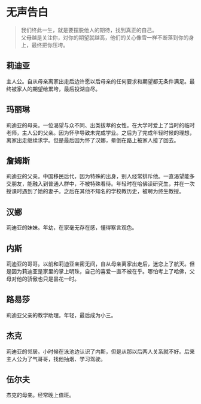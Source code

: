 # 无声告白
> 我们终此一生，就是要摆脱他人的期待，找到真正的自己。  
> 父母越是关注你，对你的期望就越高，他们的关心像雪一样不断落到你的身上，最终把你压垮。

## 莉迪亚
主人公。自从母亲离家出走后边许愿以后母亲的任何要求和期望都无条件满足。最终被家人的期望给累垮，最后投湖自尽。
## 玛丽琳
莉迪亚的母亲。一位渴望与众不同、出类拔萃的女性。在大学时爱上了当时的临时老师，主人公的父亲。因为怀孕导致未完成学业。之后为了完成年轻时候的理想，离家出走继续求学。但是最后因为怀了汉娜，晕倒在路上被家人接了回去。
## 詹姆斯
莉迪亚的父亲。中国移民后代，因为特殊的出身，别人经常排斥他。一直渴望能多交朋友，能融入到普通人群中，不被特殊看待。年轻时在哈佛读研究生，并在一次授课时遇到了她的妻子。之后在其他不知名的学校教历史，被聘为终生教授。
## 汉娜
莉迪亚的妹妹。年幼，在家毫无存在感，懂得察言观色。
## 内斯
莉迪亚的哥哥。以前和莉迪亚亲密无间，自从母亲离家出走后，迷恋上了航天。但是因为莉迪亚是家里的掌上明珠，自己的喜爱一直不被在乎。哪怕考上了哈佛，父母对他的骄傲也只是昙花一时。
## 路易莎
莉迪亚父亲的教学助理。年轻，最后成为小三。
## 杰克
莉迪亚的邻居。小时候在泳池边认识了内斯，但是从那以后两人关系就不好。后来主人公为了气哥哥，找他抽烟、学习驾驶。
## 伍尔夫
杰克的母亲。经常晚上值班。
